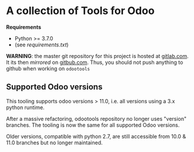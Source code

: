 # A collection of Tools for Odoo

**Requirements**

- Python >= 3.7.0
- (see _requirements.txt_)

**WARNING**: the master git repository for this project is hosted at [gitlab.com](https://gitlab.com/article714/odootools). 
It its then *mirrored* on [gitbub.com](https://github.com/article714/odootools). 
Thus, you should not push anything to github when working on `odootools`

## Supported Odoo versions

This tooling supports odoo versions > 11.0, i.e. all versions using a 3.x python runtime.

After a massive refactoring, odootools repository no longer uses "version" branches.
The tooling is now the same for all supported Odoo versions.

Older versions, compatible with python 2.7, are still accessible from 10.0 & 11.0 branches but
no longer maintained.
